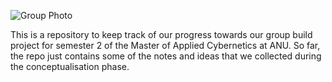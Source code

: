 ![Group Photo]('./src/2024-06-07_group_photo.jpg')

This is a repository to keep track of our progress towards our group build project for semester 2 of the Master of Applied Cybernetics at ANU. So far, the repo just contains some of the notes and ideas that we collected during the conceptualisation phase. 